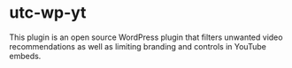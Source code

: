 # utc-wp-yt
This plugin is an open source WordPress plugin that filters unwanted video recommendations as well as limiting branding and controls in YouTube embeds.
